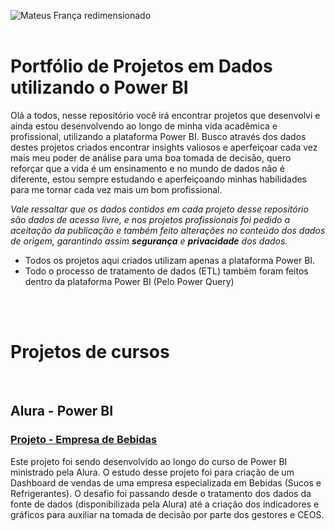 
![Mateus França redimensionado](https://github.com/user-attachments/assets/0d2c8b34-dbc3-48e3-b3bb-297b8a37e7c7)
<br>
<br>
# Portfólio de Projetos em Dados utilizando o Power BI

Olá a todos, nesse repositório você irá encontrar projetos que desenvolvi e ainda estou desenvolvendo ao longo de minha vida acadêmica e profissional, utilizando a plataforma Power BI.
Busco através dos dados destes projetos criados encontrar insights valiosos e aperfeiçoar cada vez mais meu poder de análise para uma boa tomada de decisão, quero reforçar que a vida é um ensinamento e no mundo de dados não é diferente, estou sempre estudando e aperfeiçoando minhas habilidades para me tornar cada vez mais um bom profissional.

*Vale ressaltar que os dados contidos em cada projeto desse repositório são dados de acesso livre, e nos projetos profissionais foi pedido a aceitação da publicação e também feito alterações no conteúdo dos dados de origem, garantindo assim **segurança** e **privacidade** dos dados.*

* Todos os projetos aqui criados utilizam apenas a plataforma Power BI.
* Todo o processo de tratamento de dados (ETL) também foram feitos dentro da plataforma Power BI (Pelo Power Query)

<br>
<br>

# Projetos de cursos
<br>
<h2> Alura - Power BI </h2>
<h3>
<a href="https://github.com/RastaDados/Projeto_Curso_Alura_PowerBI">Projeto - Empresa de Bebidas </a>
</h3>
Este projeto foi sendo desenvolvido ao longo do curso de Power BI ministrado pela Alura.
O estudo desse projeto foi para criação de um Dashboard de vendas de uma empresa especializada em Bebidas (Sucos e Refrigerantes). O desafio foi passando desde o tratamento dos dados da fonte de dados (disponibilizada pela Alura) até a criação dos indicadores e gráficos para auxiliar na tomada de decisão por parte dos gestores e CEOS.
